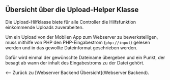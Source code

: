 Übersicht über die Upload-Helper Klasse
---
Die Upload-Hilfklasse biete für alle Controller die Hilfsfunktion einkommende Uploads zuverabeiten.

Um ein Upload von der Mobilen App zum Webserver zu bewerkstelligen, muss mithilfe von PHP den 
PHP-Eingabestrom (``php://input``) gelesen werden und in das gewollte Dateinformat geschrieben werden.

Dafür wird einmal der gewünschte Dateiname übergeben und ein Punkt, der besagt ab wann der inhalt des Eingabestroms zu der Datei gehört.

<-- Zurück zu [Webserver Backend Übersicht](Webserver Backend).